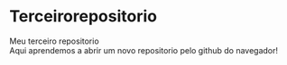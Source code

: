# Terceirorepositorio
Meu terceiro repositorio
<br>
Aqui aprendemos a abrir um novo repositorio pelo github do navegador!